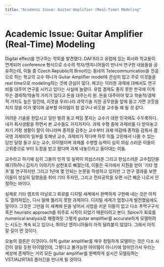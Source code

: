```yaml
---
title: "Academic Issue: Guitar Amplifier (Real-Time) Modeling"
---
```

# Academic Issue: Guitar Amplifier (Real-Time) Modeling


Digital effect를 연구하는 학회를 발견했다. DAFX라고 유럽에 있는 회사와 학교들이 연계되어 conference 형식으로 소수의 학자/엔지니어들이 만나서 연구한 내용들을 공유하는데, 이들 중 Czech Republic의 Brno라는 동네의 Telecommunication을 전공으로 하는 학교의 교수 하나가 Guitar Amplifier model에 관심이 많고 주로 이것들을 real time으로 modeling하는 것에 관심이 많다. 체코는 이러한 과제에 대해서도 연구비를 대주어 연구를 시키고 있다는 사실에 놀랐다. 유럽 경제도 좋지 못한 판국에 이게 무슨 경제적/학술적 가치가 있다고 돈을 대주는지 원. 돈을 대주어야 맞고 학술적/경제적 가치도 높은 일인데, 이것을 우리나라 과학기술 지원 공무원들 앞에 들고 가면 코웃음 치지 않을 이가 몇이며 공부할 아이템이 참 없구나 비웃을 교수들 꽤 될 것 같다.




어려운 기술을 한답시고 일만 벌려 놓고 책임 못지는 교수가 대한 민국에도 수두룩하다. 내가 회사생활을 하면서 본 교수들도 가지가지다. 과제 수행 중에 과제비를 다 받아놓고 자기 가정 생활이 말이 아니라며 종적을 감추는 교수부터 과제 마감때 종적을 감춰서 결국엔 과제비의 일부를 토해낸 교수, 과제비가 작다며 하루 이틀 고민해서 나올 수 있는 답만 달랑 들고 오는 교수, 아이템이며 과제를 수행할 능력이 심히 의심 스러운 이들이 고위층으로 부터 도장을 받고 왔다며 과제 내놓으라고 들이대는 이들. 




교수라고 하기에 심히 그들의 인격 및 실력이 의심스러운 그리고 한심스러운 교수집단을 얘기하려니 갑자기 이야기가 삼천포로 빠졌는데, 이들은 국가에서 지원을 받아 '기타 앰프'를 연구하지만 그리고 1년에 몇 안되는 논문을 작성하고 있지만 그 연구 결과를 보면 이들이 성실히 일했음을 취미 기타 주자인, 그리고 전자공학을 오랜 시간 해온 나로서 인정하는 바이다. 




실제로 기타 앰프의 아날로그 회로를 디지털 세계에서 완벽하게 구현해 내는 것은 아직도 열려져있는, 다시 말해 풀리지 못한 과제이다. 디지털 세계가 엄청나게 발전했음에도 말이다. 그것은 그만큼 이 세계에 돈을 넣어서 사업을 키운 이들이 없고 다소 주먹구구식 혹은 heuristic approach를 위주로 시작이 되었기 때문이라고 본다. Spice가 회로를 numerical analysis로 해결하듯 그렇게 guitar amplifier를 accurate하게 모델하려는 시도는 계속 되고 있으나, 뛰어난 엔지니어들이 아직 달라붙지 않았다. 그래서 아직 갈 길이 먼 것이다.




오늘의 결론은 이것이다. 아직 guitar amplifier를 매우 정밀하게 모델하는 것은 다소 시간이 걸릴 듯한 아이템인데, 그렇다고 불가능한 아이템이 아니기에 얼마안가서 우리는 세상에 존재하는 거의 모든 guitar amplifier를 완벽하게 실시간 모델링하는 VST/AU/RTAS 플러긴을 만나게 될 것이다. 








